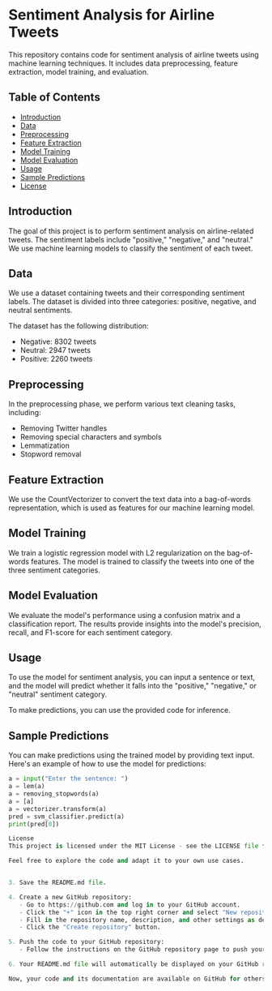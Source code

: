 # Sentiment Analysis for Airline Tweets

This repository contains code for sentiment analysis of airline tweets using machine learning techniques. It includes data preprocessing, feature extraction, model training, and evaluation.

## Table of Contents

- [Introduction](#introduction)
- [Data](#data)
- [Preprocessing](#preprocessing)
- [Feature Extraction](#feature-extraction)
- [Model Training](#model-training)
- [Model Evaluation](#model-evaluation)
- [Usage](#usage)
- [Sample Predictions](#sample-predictions)
- [License](#license)

## Introduction

The goal of this project is to perform sentiment analysis on airline-related tweets. The sentiment labels include "positive," "negative," and "neutral." We use machine learning models to classify the sentiment of each tweet.

## Data

We use a dataset containing tweets and their corresponding sentiment labels. The dataset is divided into three categories: positive, negative, and neutral sentiments.

The dataset has the following distribution:
- Negative: 8302 tweets
- Neutral: 2947 tweets
- Positive: 2260 tweets

## Preprocessing

In the preprocessing phase, we perform various text cleaning tasks, including:
- Removing Twitter handles
- Removing special characters and symbols
- Lemmatization
- Stopword removal

## Feature Extraction

We use the CountVectorizer to convert the text data into a bag-of-words representation, which is used as features for our machine learning model.

## Model Training

We train a logistic regression model with L2 regularization on the bag-of-words features. The model is trained to classify the tweets into one of the three sentiment categories.

## Model Evaluation

We evaluate the model's performance using a confusion matrix and a classification report. The results provide insights into the model's precision, recall, and F1-score for each sentiment category.

## Usage

To use the model for sentiment analysis, you can input a sentence or text, and the model will predict whether it falls into the "positive," "negative," or "neutral" sentiment category.

To make predictions, you can use the provided code for inference.

## Sample Predictions

You can make predictions using the trained model by providing text input. Here's an example of how to use the model for predictions:

```python
a = input("Enter the sentence: ")
a = lem(a)
a = removing_stopwords(a)
a = [a]
a = vectorizer.transform(a)
pred = svm_classifier.predict(a)
print(pred[0])

License
This project is licensed under the MIT License - see the LICENSE file for details.

Feel free to explore the code and adapt it to your own use cases.


3. Save the README.md file.

4. Create a new GitHub repository:
   - Go to https://github.com and log in to your GitHub account.
   - Click the "+" icon in the top right corner and select "New repository."
   - Fill in the repository name, description, and other settings as desired.
   - Click the "Create repository" button.

5. Push the code to your GitHub repository:
   - Follow the instructions on the GitHub repository page to push your existing code, including the README.md file, to the new repository.

6. Your README.md file will automatically be displayed on your GitHub repository's main page as the project's documentation.

Now, your code and its documentation are available on GitHub for others to access and use.
